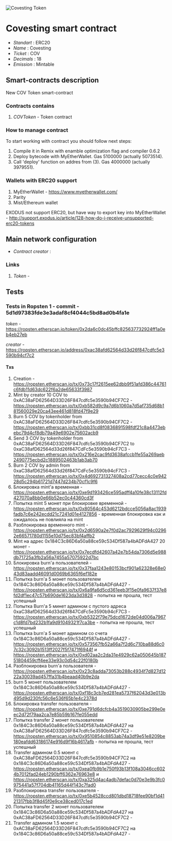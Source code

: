 ![Covesting Token](logo.png "Covesting token")

# Covesting smart contract

* _Standart_        : ERC20
* _Name_            : Covesting
* _Ticket_          : COV
* _Decimals_        : 18
* _Emission_        : Mintable

## Smart-contracts description

New COV Token smart-contract

### Contracts contains
1. _COVToken_ - Token contract

### How to manage contract
To start working with contract you should follow next steps:
1. Compile it in Remix with enamble optimization flag and compiler 0.6.2
2. Deploy bytecode with MyEtherWallet. Gas 5100000 (actually 5073514).
3. Call 'deploy' function on addres from (3). Gas 4000000 (actually 3979551). 

### Wallets with ERC20 support
1. MyEtherWallet - https://www.myetherwallet.com/
2. Parity 
3. Mist/Ethereum wallet

EXODUS not support ERC20, but have way to export key into MyEtherWallet - http://support.exodus.io/article/128-how-do-i-receive-unsupported-erc20-tokens

## Main network configuration

* _Contract creator_              : 

### Links
1. _Token_ -

## Tests
### Tests in Ropsten 1 - commit - 5d1d97383fde3e3adaf8cf4044c5bd8ad0b4fa1e 

_token_ - https://ropsten.etherscan.io/token/0x2da6c0dc45bffc825637732924ff1a0eb4eb27eb

_creator_ - https://ropsten.etherscan.io/address/0xac38afd62564d33d26f847cdfc5e3590b94cf7c2

#### Txs
1. Creation - https://ropsten.etherscan.io/tx/0x73c17f2615ee62dbb9f51afd386c44761c6fdb11d63dc622f6a2de65633f3987
2. Mint by creator 10 COV to 0xAC38aFD62564D33D26F847cdfc5e3590b94CF7C2 - https://ropsten.etherscan.io/tx/0xb582d9c9a7d6b1060a7d5af735d68b181560029e20ca43ee461d818fd47f9e29
3. Burn 5 COV by tokenholder from 0xAC38aFD62564D33D26F847cdfc5e3590b94CF7C2 - https://ropsten.etherscan.io/tx/0xbb31cd8f0836891598fdf21c8a4473ebebc79d4cf8db79a49e6902e75602acb9
4. Send 3 COV by tokenholder from 0xAC38aFD62564D33D26F847cdfc5e3590b94CF7C2 to 0xaC38afD62564d33d26f847CdFc5e3590b94cF7C3 - https://ropsten.etherscan.io/tx/0x216e2cac9fd3638afccb1fe55a269aeb2490775ecbd2c1889502463b1ab3ab70
5. Burn 2 COV by admin from 0xaC38afD62564d33d26f847CdFc5e3590b94cF7C3 - https://ropsten.etherscan.io/tx/0x4d692731327408a2cd77cecc4c0e94228d5c294b61721d7447d234b70cf1c9f6
6. Блокировка mint'а временная - https://ropsten.etherscan.io/tx/0xe9d193426ce595adff4a10fe38c13112fd427070a8bb0e66b52ec0c44360cd3f
7. Попытка mint 5 монет при блокировке временной - https://ropsten.etherscan.io/tx/0x80564c453d6212bdcce5056a8ac1939fadb7c6e242ecdd21c7241d01e4127856 - временная блокировка как и ожидалось не повлияла на mint 
8. Разблокировка временного mint - https://ropsten.etherscan.io/tx/0x2d6590a2e7f0d2ac7929629f94c02962e66571780d1155e10d75ec83bf4affb2
9. Mint на адрес 0x184C3c86D6a50a88ce59c534Df587a4bADFdA427 20 монет - https://ropsten.etherscan.io/tx/0x7ecdfd42607a42e7b54da7306d5e988db71725a3fb2a56a7455a57075922d7bc
10. Блокировка burn'а пользователей - https://ropsten.etherscan.io/tx/0x37faa1243e80153bcf901a62328e68e043d83aadd46091d0069b6365f6ef182e
11. Попытка burn'а 5 монет пользователем 0x184C3c86D6a50a88ce59c534Df587a4bADFdA427 - https://ropsten.etherscan.io/tx/0x6a9fa6d5cd361eeb3f15e0fa9637f37e8fd2df1ec47c57b690de1623da3d3828 - попытка не прошла, тест успешный
12. Попытка Burn'а 5 минет админом с пустого адреса 0xaC38afD62564d33d26f847CdFc5e3590b94cF7C3 - https://ropsten.etherscan.io/tx/0xb5322f79e75dcd1672de04d006a7967c1d8fd7bd232b1fa9d91049321f7ca3be - попытка не прошла, тест успешный
13. Попытка burn'а 5 монет админом со счета 0x184C3c86D6a50a88ce59c534Df587a4bADFdA427 - https://ropsten.etherscan.io/tx/0x573567fb52a66a7f2d6c710ba88d6c07c32c3092b1513ff2027f5f7471f6944f и https://ropsten.etherscan.io/tx/0xd02aa2c2da31e4929c62a050645b18751804459cff4ee33e93c0d54c22f0180b
14. Разблокировка burn'а пользователя - https://ropsten.etherscan.io/tx/0x23c8adda73053b288c4934f7d827d1222a30039ad457ffa31b4beaad40b9e2da
15. burn 5 монет пользователем 0x184C3c86D6a50a88ce59c534Df587a4bADFdA427 - https://ropsten.etherscan.io/tx/0xf18c3cb7ed281ea5737f62043d3e013b495d9d230fc56c6e536f65b1e4c2378d
16. Блокировка transfer пользователя - https://ropsten.etherscan.io/tx/0xe791d6dcfcb4a3519030905be299e0eec2d72f79aa2ca7e85b59b167fe055edd
17. Попытка transfer 2 монет пользователем 0x184C3c86D6a50a88ce59c534Df587a4bADFdA427 на 0xAC38aFD62564D33D26F847cdfc5e3590b94CF7C2 - https://ropsten.etherscan.io/tx/0x9510854c8853ab74a3df9e51e8209be180eafdd63186174e916d9f16b4617afb - попытка не прошла, тест успешный
18. Transfer админом 0.5 моент с 0xAC38aFD62564D33D26F847cdfc5e3590b94CF7C2 на 0x184C3c86D6a50a88ce59c534Df587a4bADFdA427 - https://ropsten.etherscan.io/tx/0xea0fb9b1e750f93b13f108a3046cc6024b7012fad24eb1290bff6362e76963e8 и https://ropsten.etherscan.io/tx/0xa325d4ac4adb7defac0d70e3e9b3fc0975441a57f704db41165d44f143c7fad0
19. Разблокировка transfer пользователя - https://ropsten.etherscan.io/tx/0xe5b4528ccd801dbd18718fee90bf1d4121317fbb3f8d45f0e9ce38ced017c1ed
20. Попытка transfer 2 монет пользователем 0x184C3c86D6a50a88ce59c534Df587a4bADFdA427 на 0xAC38aFD62564D33D26F847cdfc5e3590b94CF7C2 -
21. Transfer админом 1.5 моент с 0xAC38aFD62564D33D26F847cdfc5e3590b94CF7C2 на 0x184C3c86D6a50a88ce59c534Df587a4bADFdA427 - 


